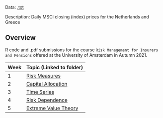 Data:
[.txt](https://github.com/phase-plane/rip/blob/040281e4d1302985136e6ff810f1273308a6a6cd/Risk%20Measures/RMIP%20Data%20Tutorial.txt)  

Description: Daily MSCI closing (index) prices for the Netherlands and
Greece

## Overview

R code and .pdf submissions for the course
`Risk Management for Insurers and Pensions` offered at the University of
Amsterdam in Autumn 2021.

<table>
<thead>
<tr class="header">
<th>Week</th>
<th>Topic (Linked to folder)</th>
</tr>
</thead>
<tbody>
<tr class="odd">
<td>1</td>
<td><a href="https://github.com/phase-plane/rip/tree/master/Risk%20Measures">Risk Measures</a></td>
</tr>
<tr class="even">
<td>2</td>
<td><a href="https://github.com/phase-plane/rip/tree/master/Capital%20Allocation">Capital Allocation</a></td>
</tr>
<tr class="odd">
<td>3</td>
<td><a href="https://github.com/phase-plane/rip/tree/master/Time%20Series">Time Series</a></td>
</tr>
<tr class="even">
<td>4</td>
<td><a href="https://github.com/phase-plane/rip/tree/master/Risk%20Dependence">Risk Dependence</a></td>
</tr>
<tr class="odd">
<td>5</td>
<td><a href="https://github.com/phase-plane/rip/tree/master/Extreme%20Value%20Theory">Extreme Value Theory</a></td>
</tr>
</tbody>
</table>
